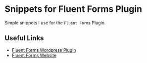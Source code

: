 # Snippets for Fluent Forms Plugin
Simple snippets I use for the `Fluent Forms` Plugin.

## Useful Links
- [Fluent Forms Wordpress Plugin](https://wordpress.org/plugins/fluentform/)
- [Fluent Forms Website](https://fluentforms.com/)

